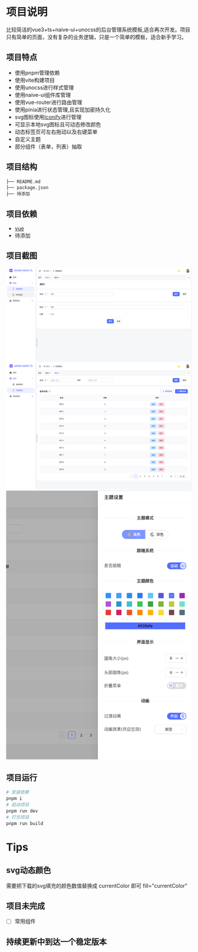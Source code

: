 # 项目说明
比较简洁的vue3+ts+naive-ui+unocss的后台管理系统模板,适合再次开发。项目只有简单的页面，没有复杂的业务逻辑，只是一个简单的模板，适合新手学习。   
## 项目特点
- 使用pnpm管理依赖
- 使用vite构建项目
- 使用unocss进行样式管理
- 使用naive-ui组件库管理
- 使用vue-router进行路由管理
- 使用pinia进行状态管理,且实现加密持久化
- svg图标使用[Iconify](https://icones.js.org/collection/all)进行管理
- 可显示本地svg图标且可动态修改颜色
- 动态标签页可左右拖动以及右键菜单
- 自定义主题
- 部分组件（表单，列表）抽取
## 项目结构
```bash
├── README.md
├── package.json
├── 待添加
```
## 项目依赖
- [vue](https://cn.vuejs.org/)
- 待添加
## 项目截图
![img.png](doc%2Fimage%2Fimg.png)
![img_1.png](doc%2Fimage%2Fimg_1.png)
![img_2.png](doc%2Fimage%2Fimg_2.png)
## 项目运行
```bash
# 安装依赖
pnpm i
# 启动项目
pnpm run dev
# 打包项目
pnpm run build
```
# Tips
## svg动态颜色
需要把下载的svg填充的颜色数值替换成 currentColor 即可 fill="currentColor"


## 项目未完成
- [ ] 常用组件
## 持续更新中到达一个稳定版本
